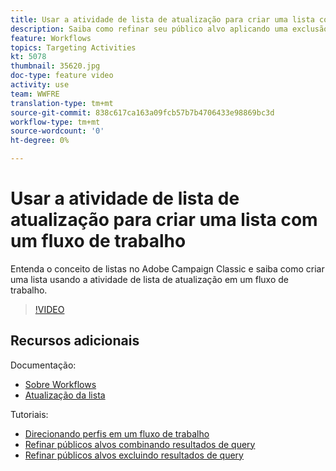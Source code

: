```yaml
---
title: Usar a atividade de lista de atualização para criar uma lista com um fluxo de trabalho
description: Saiba como refinar seu público alvo aplicando uma exclusão padrão a um fluxo de trabalho. Você também aprenderá a criar filtros predefinidos e como solucionar problemas em seu fluxo de trabalho.
feature: Workflows
topics: Targeting Activities
kt: 5078
thumbnail: 35620.jpg
doc-type: feature video
activity: use
team: WWFRE
translation-type: tm+mt
source-git-commit: 838c617ca163a09fcb57b7b4706433e98869bc3d
workflow-type: tm+mt
source-wordcount: '0'
ht-degree: 0%

---
```



# Usar a atividade de lista de atualização para criar uma lista com um fluxo de trabalho

Entenda o conceito de listas no Adobe Campaign Classic e saiba como criar uma lista usando a atividade de lista de atualização em um fluxo de trabalho.

>[!VIDEO](https://video.tv.adobe.com/v/35620?quality=12)

## Recursos adicionais

Documentação:

* [Sobre Workflows](https://docs.adobe.com/content/help/en/campaign-classic/using/automating-with-workflows/introduction/about-workflows.html)
* [Atualização da lista](https://docs.adobe.com/content/help/en/campaign-classic/using/automating-with-workflows/targeting-activities/list-update.html)

Tutoriais:

* [Direcionando perfis em um fluxo de trabalho](/help/getting-started/targeting-profiles-in-a-workflow.md)
* [Refinar públicos alvos combinando resultados de query](/help/automating-with-workflows/refining-targets-by-combining-query-results.md)
* [Refinar públicos alvos excluindo resultados de query](/help/automating-with-workflows/refining-targets-by-excluding-query-results.md)

